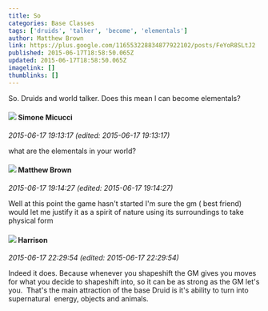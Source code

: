 ```yaml
---
title: So
categories: Base Classes
tags: ['druids', 'talker', 'become', 'elementals']
author: Matthew Brown
link: https://plus.google.com/116553228834877922102/posts/FeYoR8SLtJ2
published: 2015-06-17T18:58:50.065Z
updated: 2015-06-17T18:58:50.065Z
imagelink: []
thumblinks: []
---
```


So. Druids and world talker. Does this mean I can become elementals?
<div id='comment z13rwfaz3xy4crmer22edtg4dtzfjzbzk04'>
  <h4><img src='{{site.baseurl}}//images/avatars/101456219798191255548_photo.jpg'> Simone Micucci</h4>
      <p><cite>2015-06-17 19:13:17 (edited: 2015-06-17 19:13:17)</cite></p>
        <p>what are the elementals in your world?</p>
</div>
        

<div id='comment z13rwfaz3xy4crmer22edtg4dtzfjzbzk04'>
  <h4><img src='{{site.baseurl}}//images/avatars/116553228834877922102_photo.jpg'> Matthew Brown</h4>
      <p><cite>2015-06-17 19:14:27 (edited: 2015-06-17 19:14:27)</cite></p>
        <p>Well at this point the game hasn&#39;t started I&#39;m sure the gm ( best friend) would let me justify it as a spirit of nature using its surroundings to take physical form</p>
</div>
        

<div id='comment z13rwfaz3xy4crmer22edtg4dtzfjzbzk04'>
  <h4><img src='{{site.baseurl}}//images/avatars/114186342843586498680_photo.jpg'> Harrison</h4>
      <p><cite>2015-06-17 22:29:54 (edited: 2015-06-17 22:29:54)</cite></p>
        <p>Indeed it does. Because whenever you shapeshift the GM gives you moves for what you decide to shapeshift into, so it can be as strong as the GM let&#39;s you.  That&#39;s the main attraction of the base Druid is it&#39;s ability to turn into supernatural  energy, objects and animals.</p>
</div>
        